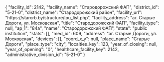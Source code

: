 {
    "facility_id": 2142,
    "facility_name": "Стародорожский ФАП",
    "district_id": "5-21-0",
    "district_name": "Стародорожский район",
    "facility_url": "https:\/\/starcrb.by\/structure\/lpu_list.php",
    "facility_address": "аг. Старые Дороги, ул. Московская",
    "title": "Стародорожский ФАП",
    "facility_type": null,
    "ap_1": "84а",
    "name": "Стародорожский ФАП",
    "state": "public institution",
    "stats": [],
    "med_id": 609,
    "address": "аг. Старые Дороги, ул. Московская",
    "devices": [],
    "coord_x_y": null,
    "place_name": "Старые Дороги",
    "place_type": "city",
    "localties_key": 123,
    "year_of_closing": null,
    "year_of_opening": "0",
    "healthcare_facility_key": 2142,
    "administrative_division_id": "5-21-0"
}